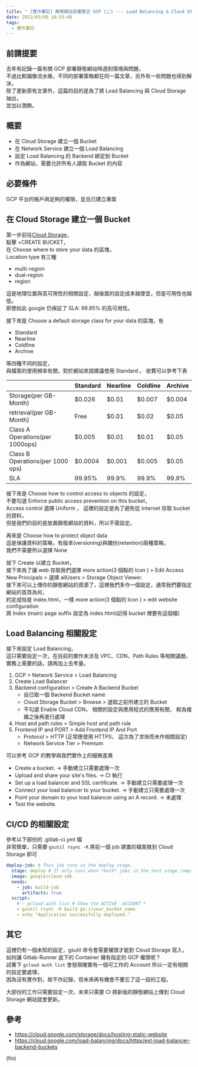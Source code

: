 ```yaml
---
title: " [實作筆記] 靜態網站部署整合 GCP (二) --- Load Balancing & Cloud Storage"
date: 2022/03/09 10:53:48
tags:
  - 實作筆記
---
```


## 前請提要

去年有記錄一篇有關 GCP 部署靜態網站時遇到情境與問題，  
不過比較偏像流水帳，不同的部署策略都在同一篇文章，另外有一些問題也得到解決，  
除了更新原有文章外，這篇的目的是為了將 Load Balancing 與 Cloud Storage 抽出，  
並加以潤飾。

## 概要

- 在 Cloud Storage 建立一個 Bucket
- 在 Network Service 建立一個 Load Balancing
- 設定 Load Balancing 的 Backend 綁定到 Bucket
- 作為網站，需要允許所有人讀取 Bucket 的內容

## 必要條件

GCP 平台的帳戶與足夠的權限，並且已建立專案

## 在 Cloud Storage 建立一個 Bucket

第一步前往[Cloud Storage](https://console.cloud.google.com/storage/browser)，  
點擊 +CREATE BUCKET，  
在 Choose where to store your data 的區塊，  
Location type 有三種

- multi-region
- dual-region
- region

這是地理位置與高可用性的相關設定，越後面的設定成本越便宜，但是可用性也越低。  
即使如此 google 仍保証了 SLA: 99.95% 的高可用性。

接下來是 Choose a default storage class for your data 的區塊，有

- Standard
- Nearline
- Coldline
- Archive

等四種不同的設定，  
與檔案的使用頻率有關，對於網站來說建議使用 Standard 。
收費可以參考下表

|                                  | Standard | Nearline | Coldline | Archive |
| -------------------------------- | -------- | -------- | -------- | ------- |
| Storage(per GB-Month)            | $0.026   | $0.01    | $0.007   | $0.004  |
| retrieval(per GB-Month)          | Free     | $0.01    | $0.02    | $0.05   |
| Class A Operations(per 1000ops)  | $0.005   | $0.01    | $0.01    | $0.05   |
| Class B Operations(per 1000 ops) | $0.0004  | $0.001   | $0.005   | $0.05   |
| SLA                              | 99.95%   | 99.9%    | 99.9%    | 99.9%   |

接下來是 Choose how to control access to objects 的設定，  
不要勾選 Enforce public access prevention on this bucket，  
Access control 選擇 Uniform ， 這裡的設定是為了避免從 internet 存取 bucket 的資料，  
但是我們的目的是放置靜態網站的資料，所以不需設定。

再來是 Choose how to protect object data  
這是保護資料的策略，有版本(versioning)與備份(retention)兩種策略，  
我們不需要所以選擇 None

按下 Create 以建立 Bucket，  
接下來為了讓 web 存取我們選擇 more action(3 個點的 Icon ) > Edit Access  
New Principals > 選擇 allUsers > Storage Object Viewer.  
接下來可以上傳你的靜態網站的資源了，這裡我們多作一個設定，通常我們要指定網站的首頁為何，  
約定成俗是 index.html，一樣 more action(3 個點的 Icon ) > edit website configuration  
將 Index (main) page suffix 設定為 index.html(記得 bucket 裡要有這個檔)

## Load Balancing 相關設定

接下來設定 Load Balancing，  
這只需要設定一次，在目前的實作未涉及 VPC、CDN、Path Rules 等相關議題，  
實務上需要的話，請再加上去考量。

1. GCP > Network Service > Load Balancing
2. Create Load Balancer
3. Backend configuration > Create A Backend Bucket
   - 自已取一個 Backend Bucket name
   - Cloud Storage Bucket > Browse > 選取之前所建立的 Bucket
   - 不勾選 Enable Cloud CDN， 相關的設定與應用程式的應用有關， 較為複雜之後再進行處理
4. Host and path rules > Simple host and path rule
5. Frontend IP and PORT > Add Frontend IP And Port
   - Protocol > HTTP (正常應使用 HTTPS， 這次為了求快而未作相關設定)
   - Network Service Tier > Premium

可以參考 GCP 的教學與我們實作上的細微差異

- Create a bucket. → 手動建立只需要處理一次
- Upload and share your site's files. → CI 執行
- Set up a load balancer and SSL certificate. → 手動建立只需要處理一次
- Connect your load balancer to your bucket. → 手動建立只需要處理一次
- Point your domain to your load balancer using an A record. → 未處理
- Test the website.

## CI/CD 的相關設定

參考以下部份的 .gitlab-ci.yml 檔  
非常簡單，只需要 `gsutil rsync -R` 將前一個 job 建置的檔案推到 Cloud Storage 即可

```yml
deploy-job: # This job runs in the deploy stage.
  stage: deploy # It only runs when *both* jobs in the test stage complete successfully.
  image: google/cloud-sdk
  needs:
    - job: build-job
      artifacts: true
  script:
    # - gcloud auth list # Show the ACTIVE  ACCOUNT *
    - gsutil rsync -R build gs://your_bucket_name
    - echo "Application successfully deployed."
```

## 其它

這裡仍有一個未知的設定，gsutil 命令會需要權限才能對 Cloud Storage 寫入，  
如何讓 Gitlab-Runner 底下的 Container 擁有指定的 GCP 權限呢 ?  
試著下 `gcloud auth list` 會發現確實有一個可工作的 Account 所以一定有相關的設定要處理，  
因為沒有實作到，故不作記錄，但未來再有機會不要忘了這一段的工程。

大部份的工作只需要設定一次，未來只需要 CI 將新版的靜態網站上傳到 Cloud Storage 網站就會更新。

## 參考

- <https://cloud.google.com/storage/docs/hosting-static-website>
- <https://cloud.google.com/load-balancing/docs/https/ext-load-balancer-backend-buckets>

(fin)
